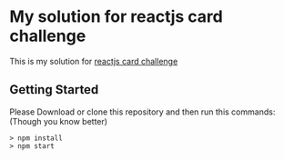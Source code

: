 # My solution for reactjs card challenge

This is my solution for [reactjs card challenge](https://github.com/ronashco/reactjs-card-challenge)

## Getting Started

Please Download or clone this repository and then run this commands: (Though you know better)

```
> npm install
> npm start
```
